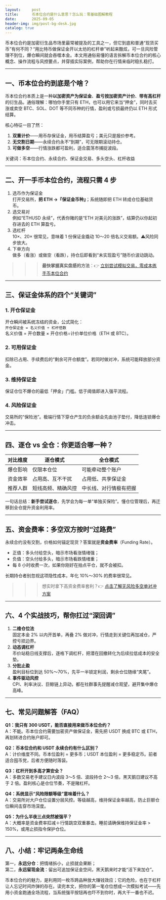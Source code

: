 ```yaml
---
layout:     post
title:      币本位合约是什么意思？怎么玩：零基础图解教程
date:       2025-09-05
header-img: img/post-bg-desk.jpg
catalog: true
---
```


币本位合约是加密衍生品市场里最常被提及的工具之一，但它到底和普通“现货买币”有何不同？“用比特币做保证金开以太坊的杠杆单”听起来酷炫，可一旦风险管理不到位，爆仓瞬间就会吞噬本金。本文用通俗易懂的语言拆解币本位合约的核心概念、操作流程与风控要点，并穿插实际案例，帮助你在行情来临时稳扎稳打。

---

## 一、币本位合约到底是个啥？

币本位合约本质上是一种**以加密资产为保证金**、**盈亏按加密资产计价**、**带有高杠杆**的衍生品。通俗理解：哪怕你手里只有 ETH，也可以用它来当“押金”，同时去买涨或卖空 BTC、SOL、DOT 等不同币种的行情，盈利或亏损最终仍以 ETH 形式结算。

核心特征一目了然：  
1. **双重计价**——用币存保证金，用币结算盈亏；美元只是报价参考。  
2. **无交割日期**——永续合约永不“到期”，可无限期滚动持仓。  
3. **可做多空**——行情涨跌都可盈利，适合震荡市捕捉波段。  

关键词：币本位合约、永续合约、保证金交易、多头空头、杠杆收益

---

## 二、开一手币本位合约，流程只需 4 步

1. 选币作为保证金  
   打开交易所，**把 ETH →『保证金币种』**；系统随即把 ETH 转成仓位基础货币。  
2. 选交易对  
   例如“ETHUSD 永续”，代表你赌的是“ETH 对美元的涨跌”，结算仍以你起初存进去的 ETH 算盈亏。  
3. 选杠杆  
   10×、20× 很常见，意味着 1 份保证金撬动 10～20 倍名义交易额。⚠️风险同步放大。  
4. 下单方向  
   做多（看涨）或做空（看跌），持仓后即看到“未实现盈亏”随币价波动跳动。

>>> **最快掌握真实盘感的方法**：👉 [立刻尝试模拟交易，零成本练手币本位合约](https://okxdog.com/)

---

## 三、保证金体系的四个“关键词”

### 1. 开仓保证金  
开仓瞬间被系统冻结的资金，公式简化：  
`开仓保证金 = 名义价值 ÷ 杠杆倍数`  
名义价值 = 开仓数量 × 开仓价格÷计价单位价格（ETH 或 BTC）。

### 2. 可用保证金  
扣除已占用、手续费后的“剩余可开仓额度”。若同时做对冲，系统可能释放部分资金。

### 3. 维持保证金  
保证仓位不爆仓的最低「押金」门槛。低于阈值即进入强平流程。

### 4. 风险保证金  
交易所的“保险池”。极端行情下穿仓产生的负余额会先由池子垫付，降低连锁爆仓冲击。

---

## 四、逐仓 vs 全仓：你更适合哪一种？

| 对比维度 | 逐仓模式 | 全仓模式 |
| --- | --- | --- |
| 爆仓影响 | 仅限本仓位 | 可能牵动整个账户 |
| 资金效率 | 占用高、互不干扰 | 占用低、共享保证金 |
| 推荐人群 | 短线高频、精确风控 | 中⻓线、对行情极有把握 |

一句话总结：**新手尝试逐仓**，先学会为每一单“单独买保险”。懂仓位管理后，再迁移到全仓提升资金利用率。

---

## 五、资金费率：多空双方按时“过路费”

永续合约没有交割，价格如何锚定现货？答案就是**资金费率**（Funding Rate）。  
- 正值：多头付给空头，暗示市场看涨情绪强；  
- 负值：空头付给多头，暗示市场看跌情绪重；  
- 每 8 小时收费一次，如果你刚好在拍点平仓，就不会被扣。  

长期持仓者别忽视这项隐性成本，年化 10%～30% 的费率很常见。

>>> 想实时拿下高资金费率套利？👉 [点击了解无风险多空单对冲方案](https://okxdog.com/)

---

## 六、4 个实战技巧，帮你扛过“深回调”

1. **二维仓位法**  
   固定本金 2% 以内开首单，再叠 2% 做对冲，行情走到关键位再加减仓，严控亏损边界。
2. **动态调杠杆**  
   币价站稳日线支撑后，逐格下调杠杆，把潜在回撤转化为后续拉低成本的安全垫。
3. **分批止盈**  
   盈利目标位到达 50%～70%，先平一半锁定利润，剩余仓位随缘“夹尾”。
4. **事件驱动风控**  
   CPI、利率决议、巨鲸链上异动，都在社群事先提醒减仓观望，避开集中爆仓高峰。

---

## 七、常见问题解答（FAQ）

**Q1：我只有 300 USDT，能否直接用来做币本位合约？**  
A：不能。币本位合约需要加密资产做保证金，需先把 USDT 换成 BTC 或 ETH，再划转进合约账户即可。

**Q2：币本位合约和 USDT 永续合约有什么区别？**  
A：计价维度不同。币本位盈利 = 更多币；USDT 本位盈利 = 更多稳定币。前者适合囤币党，后者方便随时落袋。

**Q3：杠杆开到多高才算安全？**  
A：多数交易老手建议日内波段 3～5 倍、波段持仓 2～3 倍，黑天鹅日建议不高于 2 倍。盈利核心是仓位节奏，不是赌杠杆。

**Q4：系统显示“风险限额等级”意味着什么？**  
A：交易所对大户仓位设置分层风控。等级越高，维持保证金率越高，防止巨额仓位瞬间击穿市场深度。

**Q5：为什么半夜三点突然被强平？**  
A：大概率是资金费率扣减＋行情跳空双重暴击。睡前请确保维持保证金率 > 150%，或用止损指令保护仓位。

---

## 八、小结：牢记两条生命线

第一，**永远分仓**：把情绪拆小，止损就会果断；  
第二，**永远留现金流**：留出可追加保证金空间，黑天鹅来时才能“活下来加仓”。

币本位合约的魅力，是利用同一枚币跨品种放大赚钱效应；它的危险，也在于杠杆让人忘记时间炸弹的存在。读完本文，把你的第一笔仓位想成一次模拟考试——先用小资金跑通全场流程，当系统强平按钮再也吓不到你时，再大干一番也不迟。